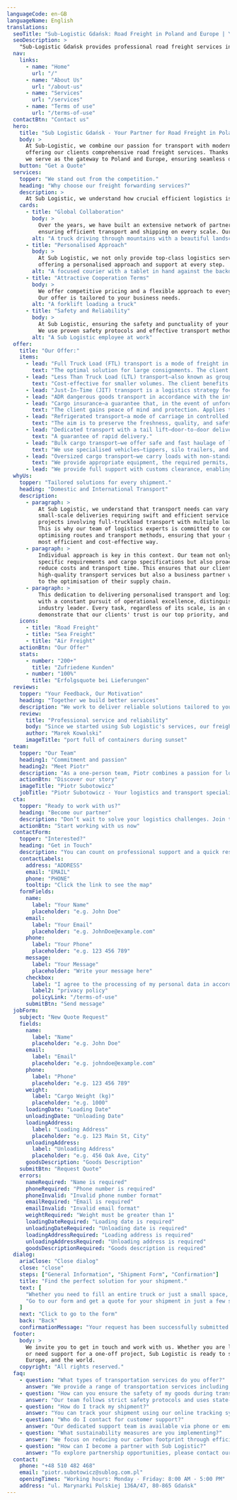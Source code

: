 ```yaml
---
languageCode: en-GB
languageName: English
translations:
  seoTitle: "Sub-Logistic Gdańsk: Road Freight in Poland and Europe | Your Logistics Partner"
  seoDescription: >
    "Sub-Logistic Gdańsk provides professional road freight services in Poland and Europe. As your logistics partner, we offer fast and secure transportation."
  nav:
    links:
      - name: "Home"
        url: "/"
      - name: "About Us"
        url: "/about-us"
      - name: "Services"
        url: "/services"
      - name: "Terms of use"
        url: "/terms-of-use"
  contactBtn: "Contact us"
  hero:
    title: "Sub Logistic Gdańsk - Your Partner for Road Freight in Poland and Europe"
    body: >
      At Sub-Logistic, we combine our passion for transport with modern logistics solutions,
      offering our clients comprehensive road freight services. Thanks to our strategic location in Gdańsk,
      we serve as the gateway to Poland and Europe, ensuring seamless deliveries at every stage of the journey.
    button: "Get a Quote"
  services:
    topper: "We stand out from the competition."
    heading: "Why choose our freight forwarding services?"
    description: >
      At Sub Logistic, we understand how crucial efficient logistics is to the success of your business. We offer a wide range of transport and logistics services tailored to your expectations. Our team guarantees professionalism and adapts to the individual needs of every project.
    cards:
      - title: "Global Collaboration"
        body: >
          Over the years, we have built an extensive network of partners in the logistics industry,
          ensuring efficient transport and shipping on every scale. Our experience also extends to international logistics.
        alt: "A truck driving through mountains with a beautiful landscape"
      - title: "Personalised Approach"
        body: >
          At Sub Logistic, we not only provide top-class logistics services but also build relationships,
          offering a personalised approach and support at every step.
        alt: "A focused courier with a tablet in hand against the backdrop of a van full of packages"
      - title: "Attractive Cooperation Terms"
        body: >
          We offer competitive pricing and a flexible approach to every client.
          Our offer is tailored to your business needs.
        alt: "A forklift loading a truck"
      - title: "Safety and Reliability"
        body: >
          At Sub Logistic, ensuring the safety and punctuality of your shipments is a priority.
          We use proven safety protocols and effective transport methods to ensure every shipment arrives intact and on time.
        alt: "A Sub Logistic employee at work"
  offer:
    title: "Our Offer:"
    items:
      - lead: "Full Truck Load (FTL) transport is a mode of freight in which the vehicle’s entire cargo space is allocated to a single client or shipment."
        text: "The optimal solution for large consignments. The client receives a punctual and secure delivery. No transshipments occur en route."
      - lead: "Less Than Truck Load (LTL) transport—also known as groupage or partial loads—is a mode where a single shipment does not occupy the vehicle’s full cargo space."
        text: "Cost‑effective for smaller volumes. The client benefits from a lower unit cost, paying only for the actual space or weight used. Transshipments occur, and transit time is longer than with full‑truckload transport."
      - lead: "Just‑In‑Time (JIT) transport is a logistics strategy focused on delivering goods precisely when they are needed in production or sales, without the need to hold large inventories."
      - lead: "ADR dangerous goods transport in accordance with the international ADR agreement (Accord Dangereux Routier), which sets out rules for safe packaging, labelling, loading, and carriage."
      - lead: "Cargo insurance—a guarantee that, in the event of unforeseen incidents, the client will not incur financial loss."
        text: "The client gains peace of mind and protection. Applies to shipments by road, sea, air, and rail."
      - lead: "Refrigerated transport—a mode of carriage in controlled, reduced temperature using refrigerated vehicles."
        text: "The aim is to preserve the freshness, quality, and safety of temperature‑sensitive products."
      - lead: "Dedicated transport with a tail lift—door‑to‑door delivery to the client."
        text: "A guarantee of rapid delivery."
      - lead: "Bulk cargo transport—we offer safe and fast haulage of loose materials such as grain, aggregates, sand, cement, and other bulk commodities."
        text: "We use specialised vehicles—tippers, silo trailers, and tankers."
      - lead: "Oversized cargo transport—we carry loads with non‑standard dimensions or weight—from industrial machinery and equipment to steel structures and components of turbines and infrastructure."
        text: "We provide appropriate equipment, the required permits, and, where necessary, road escort."
      - lead: "We provide full support with customs clearance, enabling smooth and hassle‑free import or export of goods across the borders of the European Union."
  whyUs:
    topper: "Tailored solutions for every shipment."
    heading: "Domestic and International Transport"
    description:
      - paragraph: >
          At Sub Logistic, we understand that transport needs can vary greatly – from simple
          small-scale deliveries requiring swift and efficient service to complex logistics
          projects involving full-truckload transport with multiple loading and unloading points.
          This is why our team of logistics experts is committed to continuously analysing and
          optimising routes and transport methods, ensuring that your goods are delivered in the
          most efficient and cost-effective way.
      - paragraph: >
          Individual approach is key in this context. Our team not only adapts services to meet
          specific requirements and cargo specifications but also proactively seeks ways to
          reduce costs and transport time. This ensures that our clients receive not only
          high-quality transport services but also a business partner who genuinely contributes
          to the optimisation of their supply chain.
      - paragraph: >
          This dedication to delivering personalised transport and logistics solutions, combined
          with a constant pursuit of operational excellence, distinguishes Sub Logistic as an
          industry leader. Every task, regardless of its scale, is an opportunity for us to
          demonstrate that our clients' trust is our top priority, and their success is our success.
    icons:
      - title: "Road Freight"
      - title: "Sea Freight"
      - title: "Air Freight"
    actionBtn: "Our Offer"
    stats:
      - number: "200+"
        title: "Zufriedene Kunden"
      - number: "100%"
        title: "Erfolgsquote bei Lieferungen"
  reviews:
    topper: "Your Feedback, Our Motivation"
    heading: "Together we build better services"
    description: "We work to deliver reliable solutions tailored to your needs. That’s why we encourage you to share your feedback. Your words have a real impact on our actions and help us constantly improve."
    review:
      title: "Professional service and reliability"
      body: "Since we started using Sub Logistic's services, our freight forwarding has become simpler and more efficient. Their professional service and reliability in delivering our products to customers are unmatched. The Sub Logistic team operates efficiently, ensuring timely deliveries and tracking our shipments at every stage of transport."
      author: "Marek Kowalski"
      imageTitle: "port full of containers during sunset"
  team:
    topper: "Our Team"
    heading1: "Commitment and passion"
    heading2: "Meet Piotr"
    description: "As a one-person team, Piotr combines a passion for logistics with a deep understanding of market needs, delivering solutions tailored to the unique requirements of each project. His commitment to reliability and efficiency at every stage of the supply chain ensures that every Sub Logistic client feels valued and special."
    actionBtn: "Discover our story"
    imageTitle: "Piotr Subotowicz"
    jobTitle: "Piotr Subotowicz - Your logistics and transport specialist"
  cta:
    topper: "Ready to work with us?"
    heading: "Become our partner"
    description: "Don’t wait to solve your logistics challenges. Join the ranks of satisfied Sub Trans clients and discover how our experience and innovative approach can transform your supply chain. Contact us today to start our journey to success together."
    actionBtn: "Start working with us now"
  contactForm:
    topper: "Interested?"
    heading: "Get in Touch"
    description: "You can count on professional support and a quick response. Our team is ready to help you achieve your goals. Contact us today!"
    contactLabels:
      address: "ADDRESS"
      email: "EMAIL"
      phone: "PHONE"
      tooltip: "Click the link to see the map"
    formFields:
      name:
        label: "Your Name"
        placeholder: "e.g. John Doe"
      email:
        label: "Your Email"
        placeholder: "e.g. JohnDoe@example.com"
      phone:
        label: "Your Phone"
        placeholder: "e.g. 123 456 789"
      message:
        label: "Your Message"
        placeholder: "Write your message here"
      checkbox:
        label: "I agree to the processing of my personal data in accordance with the"
        label2: "privacy policy"
        policyLink: "/terms-of-use"
      submitBtn: "Send message"
  jobForm:
    subject: "New Quote Request"
    fields:
      name:
        label: "Name"
        placeholder: "e.g. John Doe"
      email:
        label: "Email"
        placeholder: "e.g. johndoe@example.com"
      phone:
        label: "Phone"
        placeholder: "e.g. 123 456 789"
      weight:
        label: "Cargo Weight (kg)"
        placeholder: "e.g. 1000"
      loadingDate: "Loading Date"
      unloadingDate: "Unloading Date"
      loadingAddress:
        label: "Loading Address"
        placeholder: "e.g. 123 Main St, City"
      unloadingAddress:
        label: "Unloading Address"
        placeholder: "e.g. 456 Oak Ave, City"
      goodsDescription: "Goods Description"
    submitBtn: "Request Quote"
    errors:
      nameRequired: "Name is required"
      phoneRequired: "Phone number is required"
      phoneInvalid: "Invalid phone number format"
      emailRequired: "Email is required"
      emailInvalid: "Invalid email format"
      weightRequired: "Weight must be greater than 1"
      loadingDateRequired: "Loading date is required"
      unloadingDateRequired: "Unloading date is required"
      loadingAddressRequired: "Loading address is required"
      unloadingAddressRequired: "Unloading address is required"
      goodsDescriptionRequired: "Goods description is required"
  dialog:
    ariaClose: "Close dialog"
    close: "close"
    steps: ["General Information", "Shipment Form", "Confirmation"]
    title: "Find the perfect solution for your shipment."
    text: [
      "Whether you need to fill an entire truck or just a small space, we have the perfect solution for you. We offer a wide range of vehicles to accommodate your unique needs. Our services include FTL and LTL transport, fast dedicated deliveries, as well as safe transportation of hazardous materials (ADR) and special cargo. With us, your shipment is always safe, monitored in real-time, and properly insured.",
      "Go to our form and get a quote for your shipment in just a few simple steps. Don't wait, plan your transport today and experience top-quality logistics services."
    ]
    next: "Click to go to the form"
    back: "Back"
    confirmationMessage: "Your request has been successfully submitted!"
  footer:
    body: >
      We invite you to get in touch and work with us. Whether you are looking for a partner for ongoing collaboration
      or need support for a one-off project, Sub Logistic is ready to support your business on the roads of Poland,
      Europe, and the world.
    copyright: "All rights reserved."
  faq:
    - question: "What types of transportation services do you offer?"
      answer: "We provide a range of transportation services including road, air, and sea freight, customized to meet your specific logistics needs."
    - question: "How can you ensure the safety of my goods during transit?"
      answer: "Our team follows strict safety protocols and uses state-of-the-art technology to monitor and maintain the integrity of your goods throughout the journey."
    - question: "How do I track my shipment?"
      answer: "You can track your shipment using our online tracking system, which provides real-time updates on the location and status of your goods."
    - question: "Who do I contact for customer support?"
      answer: "Our dedicated support team is available via phone or email to assist with any inquiries or concerns you may have."
    - question: "What sustainability measures are you implementing?"
      answer: "We focus on reducing our carbon footprint through efficient route planning, vehicle maintenance, and investing in eco-friendly technologies."
    - question: "How can I become a partner with Sub Logistic?"
      answer: "To explore partnership opportunities, please contact our business development team through our website or via email."
  contact:
    phone: "+48 510 482 468"
    email: "piotr.subotowicz@sublog.com.pl"
    openingTimes: "Working hours: Monday - Friday: 8:00 AM - 5:00 PM"
    address: "ul. Marynarki Polskiej 136A/47, 80-865 Gdańsk"
---
```

